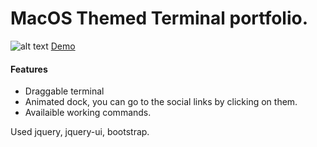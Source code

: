 # MacOS Themed Terminal portfolio.

![alt text](https://github.com/serhatkaya/terminal-portfolio/blob/master/docs/terminal-port.png?raw=true)
[Demo](https://terminal-portfolio-omiz.vercel.app/)
#### Features

- Draggable terminal
- Animated dock, you can go to the social links by clicking on them.
- Availaible working commands.

Used jquery, jquery-ui, bootstrap.
